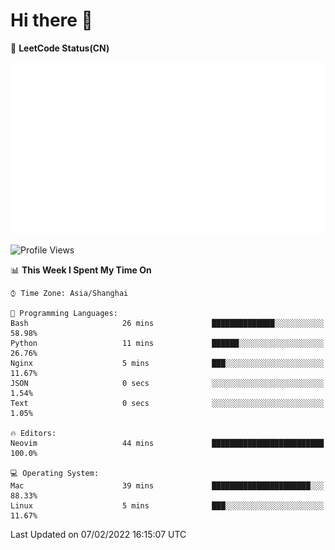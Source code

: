 # Hi there 👋

📝 **LeetCode Status(CN)**

![wsmbsbbz's LeetCode status](https://github.com/wsmbsbbz/wsmbsbbz/blob/main/status.svg)

<!--
**wsmbsbbz/wsmbsbbz** is a ✨ _special_ ✨ repository because its `README.md` (this file) appears on your GitHub profile.

Here are some ideas to get you started:

- 🔭 I’m currently working on ...
- 🌱 I’m currently learning ...
- 👯 I’m looking to collaborate on ...
- 🤔 I’m looking for help with ...
- 💬 Ask me about ...
- 📫 How to reach me: ...
- 😄 Pronouns: ...
- ⚡ Fun fact: ...
-->
<!--START_SECTION:waka-->
![Profile Views](http://img.shields.io/badge/Profile%20Views-1-blue)

📊 **This Week I Spent My Time On** 

```text
⌚︎ Time Zone: Asia/Shanghai

💬 Programming Languages: 
Bash                     26 mins             ██████████████░░░░░░░░░░░   58.98% 
Python                   11 mins             ██████░░░░░░░░░░░░░░░░░░░   26.76% 
Nginx                    5 mins              ███░░░░░░░░░░░░░░░░░░░░░░   11.67% 
JSON                     0 secs              ░░░░░░░░░░░░░░░░░░░░░░░░░   1.54% 
Text                     0 secs              ░░░░░░░░░░░░░░░░░░░░░░░░░   1.05%

🔥 Editors: 
Neovim                   44 mins             █████████████████████████   100.0%

💻 Operating System: 
Mac                      39 mins             ██████████████████████░░░   88.33% 
Linux                    5 mins              ███░░░░░░░░░░░░░░░░░░░░░░   11.67%

```


 Last Updated on 07/02/2022 16:15:07 UTC
<!--END_SECTION:waka-->

